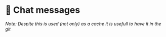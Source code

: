 # 💭 Chat messages

_Note: Despite this is used (not only) as a cache it is usefull to have it in the git_
